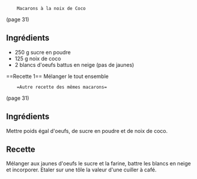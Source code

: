 		Macarons à la noix de Coco

(page 31)

## Ingrédients
* 250 g sucre en poudre
* 125 g noix de coco
* 2 blancs d'oeufs battus en neige (pas de jaunes)

==Recette 1==
Mélanger le tout ensemble



	    =Autre recette des mêmes macarons=

(page 31)

## Ingrédients
Mettre poids égal d'oeufs, de sucre en poudre et de noix de coco.

## Recette
Mélanger aux jaunes d'oeufs le sucre et la farine, battre les blancs
en neige et incorporer. Etaler sur une tôle la valeur d'une cuiller à
café.
